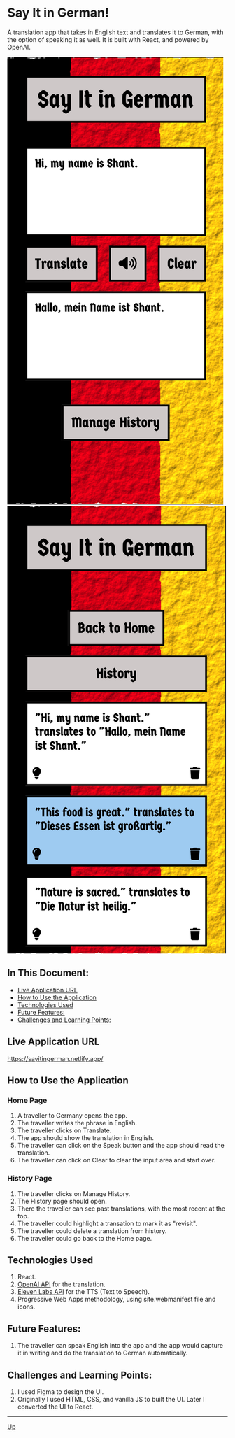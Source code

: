 # Say It in German!
A translation app that takes in English text and translates it to German, with the option of speaking it as well. It is built with React, and powered by OpenAI. 

![home-page](public/home-page.png "Home Page")
![history-page](public/history-page.png "History Page")

## In This Document:
  - [Live Application URL](#live-application-url)
  - [How to Use the Application](#how-to-use-the-application)
  - [Technologies Used](#technologies-used)
  - [Future Features:](#future-features)
  - [Challenges and Learning Points:](#challenges-and-learning-points)

## Live Application URL
https://sayitingerman.netlify.app/

## How to Use the Application
### Home Page
1. A traveller to Germany opens the app.
2. The traveller writes the phrase in English.
3. The traveller clicks on Translate.
4. The app should show the translation in English.
5. The traveller can click on the Speak button and the app should read the translation.
6. The traveller can click on Clear to clear the input area and start over.
   
### History Page
1. The traveller clicks on Manage History.
2. The History page should open.
3. There the traveller can see past translations, with the most recent at the top.
4. The traveller could highlight a transation to mark it as "revisit".
5. The traveller could delete a translation from history.
6. The traveller could go back to the Home page.

## Technologies Used
1. React.
2. [OpenAI API](https://platform.openai.com/docs/introduction/overview) for the translation.
3. [Eleven Labs API](https://elevenlabs.io/docs/api-reference/text-to-speech) for the TTS (Text to Speech).
4. Progressive Web Apps methodology, using site.webmanifest file and icons.

## Future Features:
1. The traveller can speak English into the app and the app would capture it in writing and do the translation to German automatically. 

## Challenges and Learning Points:
1. I used Figma to design the UI.
2. Originally I used HTML, CSS, and vanilla JS to built the UI. Later I converted the UI to React.
   
<hr>

[Up](README.md)
